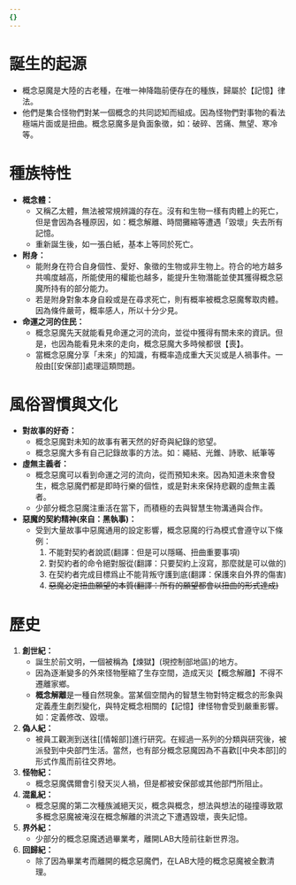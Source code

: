 ```yaml
---
{}
---
```


# 誕生的起源

- 概念惡魔是大陸的古老種，在唯一神降臨前便存在的種族，歸屬於【記憶】律法。
- 他們是集合怪物們對某一個概念的共同認知而組成。因為怪物們對事物的看法極端片面或是扭曲。概念惡魔多是負面象徵，如：破碎、苦痛、無望、寒冷等。

# 種族特性

- **概念體：**
    - 又稱乙太體，無法被常規辨識的存在。沒有和生物一樣有肉體上的死亡，但是會因為各種原因，如：概念解離、時間攤縮等遭遇「毀壞」失去所有記憶。
    - 重新誕生後，如一張白紙，基本上等同於死亡。
- **附身：**
    - 能附身在符合自身個性、愛好、象徵的生物或非生物上。符合的地方越多共鳴度越高，所能使用的權能也越多，能提升生物潛能並使其獲得概念惡魔所持有的部分能力。
    - 若是附身對象本身自殺或是在尋求死亡，則有概率被概念惡魔奪取肉體。因為條件嚴苛，概率感人，所以十分少見。
- **命運之河的住民：**
    - 概念惡魔先天就能看見命運之河的流向，並從中獲得有關未來的資訊。但是，也因為能看見未來的走向，概念惡魔大多時候都很【喪】。
    - 當概念惡魔分享「未來」的知識，有概率造成重大天災或是人禍事件。一般由[[安保部]]處理這類問題。

# 風俗習慣與文化

- **對故事的好奇：**
    - 概念惡魔對未知的故事有著天然的好奇與紀錄的慾望。
    - 概念惡魔大多有自己記錄故事的方法。如：繩結、光錐、詩歌、紙筆等
- **虛無主義者：**
    - 概念惡魔可以看到命運之河的流向，從而預知未來。因為知道未來會發生，概念惡魔們都是即時行樂的個性，或是對未來保持悲觀的虛無主義者。
    - 少部分概念惡魔注重活在當下，而積極的去與智慧生物溝通與合作。
- **惡魔的契約精神(來自：黑執事)：**
    - 受到大量故事中惡魔通用的設定影響，概念惡魔的行為模式會遵守以下條例：
        1. 不能對契約者說謊(翻譯：但是可以隱瞞、扭曲重要事項)
        2. 對契約者的命令絕對服從(翻譯：只要契約上沒寫，那麼就是可以做的)
        3. 在契約者完成目標爲止不能背叛守護到底(翻譯：保護來自外界的傷害)
        4. ~~惡魔必定扭曲願望的本質(翻譯：所有的願望都會以扭曲的形式達成)~~

# 歷史

1. **創世紀：**
    - 誕生於前文明，一個被稱為【煉獄】(現控制部地區)的地方。
    - 因為逐漸變多的外來怪物壓縮了生存空間，造成天災【概念解離】不得不遷離家鄉。
    - **概念解離**是一種自然現象。當某個空間內的智慧生物對特定概念的形象與定義產生劇烈變化，與特定概念相關的【記憶】律怪物會受到嚴重影響。如：定義修改、毀壞。
2. **偽人紀：**
    - 被員工觀測到送往[[情報部]]進行研究。在經過一系列的分類與研究後，被派發到中央部門生活。當然，也有部分概念惡魔因為不喜歡[[中央本部]]的形式作風而前往交界地。
3. **怪物紀：**
    - 概念惡魔偶爾會引發天災人禍，但是都被安保部或其他部門所阻止。
4. **混亂紀：**
    - 概念惡魔的第二次種族滅絕天災，概念與概念，想法與想法的碰撞導致眾多概念惡魔被淹沒在概念解離的洪流之下遭遇毀壞，喪失記憶。
5. **界外紀：**
    - 少部分的概念惡魔透過畢業考，離開LAB大陸前往新世界泡。
6. **回歸紀：**
    - 除了因為畢業考而離開的概念惡魔們，在LAB大陸的概念惡魔被全數清理。